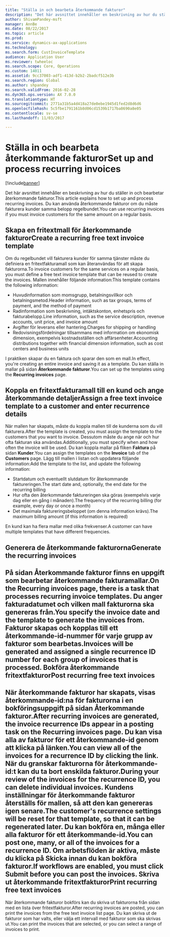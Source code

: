 ```yaml
---
title: "Ställa in och bearbeta återkommande fakturor"
description: "Det här avsnittet innehåller en beskrivning av hur du ställer in och bearbetar återkommande fakturor. Du kan använda återkommande fakturor om du måste fakturera kunder samma belopp regelbundet."
author: ShivamPandey-msft
manager: AnnBe
ms.date: 08/22/2017
ms.topic: article
ms.prod: 
ms.service: dynamics-ax-applications
ms.technology: 
ms.search.form: CustInvoiceTemplate
audience: Application User
ms.reviewer: twheeloc
ms.search.scope: Core, Operations
ms.custom: 14011
ms.assetid: 9cc37003-adf1-413d-b2b2-2badcf512e3b
ms.search.region: Global
ms.author: shpandey
ms.search.validFrom: 2016-02-28
ms.dyn365.ops.version: AX 7.0.0
ms.translationtype: HT
ms.sourcegitcommit: 2771a31b5a4d418a27de0ebe1945d1fed2d8d6d6
ms.openlocfilehash: 5c5fbe1791161b8d06cd1539b1717ba8690a8e05
ms.contentlocale: sv-se
ms.lasthandoff: 11/03/2017

---
```


# <a name="set-up-and-process-recurring-invoices"></a><span data-ttu-id="98f7c-104">Ställa in och bearbeta återkommande fakturor</span><span class="sxs-lookup"><span data-stu-id="98f7c-104">Set up and process recurring invoices</span></span>

[!include[banner](../includes/banner.md)]


<span data-ttu-id="98f7c-105">Det här avsnittet innehåller en beskrivning av hur du ställer in och bearbetar återkommande fakturor.</span><span class="sxs-lookup"><span data-stu-id="98f7c-105">This article explains how to set up and process recurring invoices.</span></span> <span data-ttu-id="98f7c-106">Du kan använda återkommande fakturor om du måste fakturera kunder samma belopp regelbundet.</span><span class="sxs-lookup"><span data-stu-id="98f7c-106">You can use recurring invoices if you must invoice customers for the same amount on a regular basis.</span></span>

<a name="create-a-recurring-free-text-invoice-template"></a><span data-ttu-id="98f7c-107">Skapa en fritextmall för återkommande fakturor</span><span class="sxs-lookup"><span data-stu-id="98f7c-107">Create a recurring free text invoice template</span></span>
---------------------------------------------

<span data-ttu-id="98f7c-108">Om du regelbundet vill fakturera kunder för samma tjänster måste du definiera en fritextfakturamall som kan återanvändas för att skapa fakturorna.</span><span class="sxs-lookup"><span data-stu-id="98f7c-108">To invoice customers for the same services on a regular basis, you must define a free text invoice template that can be reused to create the invoices.</span></span> <span data-ttu-id="98f7c-109">Mallen innehåller följande information:</span><span class="sxs-lookup"><span data-stu-id="98f7c-109">This template contains the following information:</span></span>

-   <span data-ttu-id="98f7c-110">Huvudinformation som momsgrupp, betalningsvillkor och betalningsmetod.</span><span class="sxs-lookup"><span data-stu-id="98f7c-110">Header information, such as tax groups, terms of payment, and the method of payment</span></span>
-   <span data-ttu-id="98f7c-111">Radinformation som beskrivning, intäktskonton, enhetspris och fakturabelopp.</span><span class="sxs-lookup"><span data-stu-id="98f7c-111">Line information, such as the service description, revenue accounts, unit price, and invoice amount</span></span>
-   <span data-ttu-id="98f7c-112">Avgifter för leverans eller hantering.</span><span class="sxs-lookup"><span data-stu-id="98f7c-112">Charges for shipping or handling</span></span>
-   <span data-ttu-id="98f7c-113">Redovisningsfördelningar tillsammans med information om ekonomisk dimension, exempelvis kostnadsställen och affärsenheter.</span><span class="sxs-lookup"><span data-stu-id="98f7c-113">Accounting distributions together with financial dimension information, such as cost centers and business units</span></span>

<span data-ttu-id="98f7c-114">I praktiken skapar du en faktura och sparar den som en mall.</span><span class="sxs-lookup"><span data-stu-id="98f7c-114">In effect, you're creating an entire invoice and saving it as a template.</span></span> <span data-ttu-id="98f7c-115">Du kan ställa in mallar på sidan **Återkommande fakturor**.</span><span class="sxs-lookup"><span data-stu-id="98f7c-115">You can set up the templates using the **Recurring invoices** page.</span></span>

## <a name="assign-a-free-text-invoice-template-to-a-customer-and-enter-recurrence-details"></a><span data-ttu-id="98f7c-116">Koppla en fritextfakturamall till en kund och ange återkommande detaljer</span><span class="sxs-lookup"><span data-stu-id="98f7c-116">Assign a free text invoice template to a customer and enter recurrence details</span></span>
<span data-ttu-id="98f7c-117">När mallen har skapats, måste du koppla mallen till de kunderna som du vill fakturera.</span><span class="sxs-lookup"><span data-stu-id="98f7c-117">After the template is created, you must assign the template to the customers that you want to invoice.</span></span> <span data-ttu-id="98f7c-118">Dessutom måste du ange när och hur ofta fakturan ska användas.</span><span class="sxs-lookup"><span data-stu-id="98f7c-118">Additionally, you must specify when and how often the invoice will be used.</span></span> <span data-ttu-id="98f7c-119">Du kan koppla mallar på fliken **Faktura** på sidan **Kunder**.</span><span class="sxs-lookup"><span data-stu-id="98f7c-119">You can assign the templates on the **Invoice** tab of the **Customers** page.</span></span> <span data-ttu-id="98f7c-120">Lägg till mallen i listan och uppdatera följande information:</span><span class="sxs-lookup"><span data-stu-id="98f7c-120">Add the template to the list, and update the following information:</span></span>

-   <span data-ttu-id="98f7c-121">Startdatum och eventuellt slutdatum för återkommande faktureringen.</span><span class="sxs-lookup"><span data-stu-id="98f7c-121">The start date and, optionally, the end date for the recurring billing</span></span>
-   <span data-ttu-id="98f7c-122">Hur ofta den återkommande faktureringen ska göras (exempelvis varje dag eller en gång i månaden).</span><span class="sxs-lookup"><span data-stu-id="98f7c-122">The frequency of the recurring billing (for example, every day or once a month)</span></span>
-   <span data-ttu-id="98f7c-123">Det maximala faktureringsbeloppet (om denna information krävs).</span><span class="sxs-lookup"><span data-stu-id="98f7c-123">The maximum billing amount (if this information is required)</span></span>

<span data-ttu-id="98f7c-124">En kund kan ha flera mallar med olika frekvenser.</span><span class="sxs-lookup"><span data-stu-id="98f7c-124">A customer can have multiple templates that have different frequencies.</span></span>

## <a name="generate-the-recurring-invoices"></a><span data-ttu-id="98f7c-125">Generera de återkommande fakturorna</span><span class="sxs-lookup"><span data-stu-id="98f7c-125">Generate the recurring invoices</span></span>
<span data-ttu-id="98f7c-126">På sidan **Återkommande fakturor** finns en uppgift som bearbetar återkommande fakturamallar.</span><span class="sxs-lookup"><span data-stu-id="98f7c-126">On the **Recurring invoices** page, there is a task that processes recurring invoice templates.</span></span> <span data-ttu-id="98f7c-127">Du anger fakturadatumet och vilken mall fakturorna ska genereras från.</span><span class="sxs-lookup"><span data-stu-id="98f7c-127">You specify the invoice date and the template to generate the invoices from.</span></span> <span data-ttu-id="98f7c-128">Fakturor skapas och kopplas till ett återkommande-id-nummer för varje grupp av fakturor som bearbetas.</span><span class="sxs-lookup"><span data-stu-id="98f7c-128">Invoices will be generated and assigned a single recurrence ID number for each group of invoices that is processed.</span></span>
<span data-ttu-id="98f7c-129">Bokföra återkommande fritextfakturor</span><span class="sxs-lookup"><span data-stu-id="98f7c-129">Post recurring free text invoices</span></span>
---------------------------------

<span data-ttu-id="98f7c-130">När återkommande fakturor har skapats, visas återkommande-id:na för fakturorna i en bokföringsuppgift på sidan **Återkommande fakturor**.</span><span class="sxs-lookup"><span data-stu-id="98f7c-130">After recurring invoices are generated, the invoice recurrence IDs appear in a posting task on the **Recurring invoices** page.</span></span> <span data-ttu-id="98f7c-131">Du kan visa alla av fakturor för ett återkommande-id genom att klicka på länken.</span><span class="sxs-lookup"><span data-stu-id="98f7c-131">You can view all of the invoices for a recurrence ID by clicking the link.</span></span> <span data-ttu-id="98f7c-132">När du granskar fakturorna för återkommande-id:t kan du ta bort enskilda fakturor.</span><span class="sxs-lookup"><span data-stu-id="98f7c-132">During your review of the invoices for the recurrence ID, you can delete individual invoices.</span></span> <span data-ttu-id="98f7c-133">Kundens inställningar för återkommande fakturor återställs för mallen, så att den kan genereras igen senare.</span><span class="sxs-lookup"><span data-stu-id="98f7c-133">The customer's recurrence settings will be reset for that template, so that it can be regenerated later.</span></span> <span data-ttu-id="98f7c-134">Du kan bokföra en, många eller alla fakturor för ett återkommande-id.</span><span class="sxs-lookup"><span data-stu-id="98f7c-134">You can post one, many, or all of the invoices for a recurrence ID.</span></span> <span data-ttu-id="98f7c-135">Om arbetsflöden är aktiva, måste du klicka på **Skicka** innan du kan bokföra fakturor.</span><span class="sxs-lookup"><span data-stu-id="98f7c-135">If workflows are enabled, you must click **Submit** before you can post the invoices.</span></span>
<span data-ttu-id="98f7c-136">Skriva ut återkommande fritextfakturor</span><span class="sxs-lookup"><span data-stu-id="98f7c-136">Print recurring free text invoices</span></span>
----------------------------------

<span data-ttu-id="98f7c-137">När återkommande fakturor bokförs kan du skriva ut fakturorna från sidan med en lista över fritextfakturor.</span><span class="sxs-lookup"><span data-stu-id="98f7c-137">After recurring invoices are posted, you can print the invoices from the free text invoice list page.</span></span> <span data-ttu-id="98f7c-138">Du kan skriva ut de fakturor som har valts, eller välja ett intervall med fakturor som ska skrivas ut.</span><span class="sxs-lookup"><span data-stu-id="98f7c-138">You can print the invoices that are selected, or you can select a range of invoices to print.</span></span>




